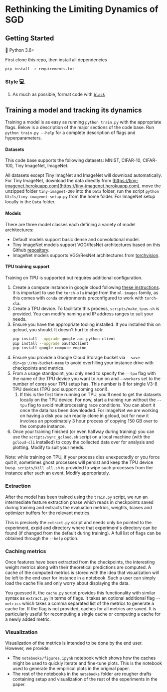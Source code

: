# Rethinking the Limiting Dynamics of SGD

## Getting Started
:snake: Python 3.6+

First clone this repo, then install all dependencies
```
pip install -r requirements.txt
```

### Style :computer:
1. As much as possible, format code with [`black`](https://black.readthedocs.io/en/stable/)

## Training a model and tracking its dynamics
Training a model is as easy as running `python train.py` with the appropriate flags.
Below is a description of the major sections of the code base. Run `python train.py --help` for a complete description of flags and hyperparameters.

#### Datasets
This code base supports the following datasets: MNIST, CIFAR-10, CIFAR-100, Tiny ImageNet, ImageNet.

All datasets except Tiny ImagNet and ImageNet will download automatically.  For Tiny ImageNet, download the data directly from [https://tiny-imagenet.herokuapp.com](https://tiny-imagenet.herokuapp.com), move the unzipped folder ``tiny-imagnet-200`` into the ```Data``` folder, run the script `python Utils/tiny-imagenet-setup.py` from the home folder. For ImageNet setup locally in the ```Data``` folder.

#### Models

There are three model classes each defining a variety of model architectures:
 - Default models support basic dense and convolutional model.
 - Tiny ImageNet models support VGG/ResNet architectures based on this Github [repository](https://github.com/weiaicunzai/pytorch-cifar100).
 - ImageNet models supports VGG/ResNet architectures from [torchvision](https://pytorch.org/docs/stable/torchvision/models.html).

#### TPU training support
Training on TPU is supported but requires additional configuration.

1. Create a compute instance in google cloud following [these instructions](https://cloud.google.com/tpu/docs/tutorials/resnet-pytorch). It is important to use the `torch-xla` image from the `ml-images` family, as this comes with `conda` environments preconfigured to work with `torch-xla`.
1. Create a TPU device. To facilitate this process, `scripts/make_tpus.sh` is provided. You can modify naming and IP address ranges to suit your needs.
1. Ensure you have the appropriate tooling installed. If you installed this on gcloud, you should. It doesn't hurt to check:
    ```bash
    pip install --upgrade google-api-python-client
    pip install --upgrade oauth2client
    pip install google-compute-engine
    ```
1. Ensure you provide a Google Cloud Storage bucket via `--save-dir=gs://my-bucket-name` to avoid overfilling your instance drive with checkpoints and metrics.
1. From a usage standpoint, you only need to specify the `--tpu` flag with the name of the TPU device you want to run on and `--workers` set to the number of cores your TPU setup has. This number is 8 for single V3-8 TPU devices (TPU pod support coming soon!).
    1. If this is the first time running on TPU, you'll need to get the datasets locally on the TPU device. For now, start a training run without the `--tpu` flag to avoid multiprocessing race conditions. You can abort it once the data has been downloaded. For ImageNet we are working on having a disk you can readily clone in gcloud, but for now it involves an pproximately 3 hour process of copying 150 GB over to the compute instance.
1. Once your training finished (or even halfway during training) you can use the `scripts/sync_gcloud.sh` script on a local machine (with the `gcloud-cli` installed) to copy the collected data over for analysis and plotting. Modify to suit your needs.

Note: while training on TPU, if your process dies unexpectedly or you force quit it, sometimes ghost processes will persist and keep the TPU device busy. `scripts/kill_all.sh` is provided to wipe such processes from the instance after such an event. Modify appropriately.

### Extraction

After the model has been trained using the `train.py` script, we run an intermediate feature extraction phase which reads in checkpoints saved during training and extracts the evaluation metrics, weights, biases and optimizer buffers for the relevant metrics.

This is precisely the `extract.py` script and needs only be pointed to the experiment, expid and directory where that experiment's directory can be found (if changed from the default during training).
A full list of flags can be obtained through the `--help` option.

### Caching metrics

Once features have been extracted from the checkpoints, the interesting weight metrics along with their theoretical predictions are computed.
A cache of the computed metrics is stored with the idea that visualzation will be left to the end user for instance in a notebook.
Such a user can simply load the cache file and only worry about displaying the data.

You guessed it, the `cache.py` script provides this functionality with similar syntax as `extract.py` in terms of flags.
It takes an optional additional flag `--metrics` which takes a comma separated list of the metrics to generate a cache for.
If the flag is not provided, caches for all metrics are saved.
It is particularly useful for recomputing a single cache or computing a cache for a newly added metric.

### Visualization

Visualization of the metrics is intended to be done by the end user.
However, we provide:
- The `notebooks/figures.ipynb` notebook which shows how the caches might be used to quickly iterate and fine-tune plots. This is the notebook used to generate the empirical plots in the original paper.
- The rest of the notebooks in the `notebooks` folder are rougher drafts containing setup and visualization of the rest of the experiments in the paper.

